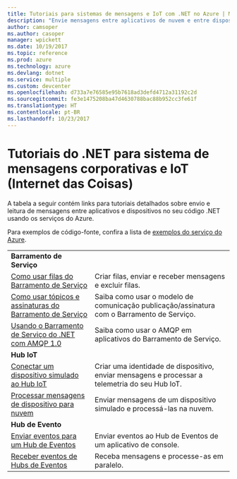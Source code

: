 ```yaml
---
title: Tutoriais para sistemas de mensagens e IoT com .NET no Azure | Microsoft Docs
description: "Envie mensagens entre aplicativos de nuvem e entre dispositivos e a nuvem usando o .NET e serviços do Azure."
author: camsoper
ms.author: casoper
manager: wpickett
ms.date: 10/19/2017
ms.topic: reference
ms.prod: azure
ms.technology: azure
ms.devlang: dotnet
ms.service: multiple
ms.custom: devcenter
ms.openlocfilehash: d733a7e76585e95b7618ad3defd4712a31192c2d
ms.sourcegitcommit: fe3e1475208ba47d4630788bac88b952cc3fe61f
ms.translationtype: HT
ms.contentlocale: pt-BR
ms.lasthandoff: 10/23/2017
---
```

# <a name="net-tutorials-for-enterprise-messaging-and-internet-of-things-iot"></a>Tutoriais do .NET para sistema de mensagens corporativas e IoT (Internet das Coisas)

A tabela a seguir contém links para tutoriais detalhados sobre envio e leitura de mensagens entre aplicativos e dispositivos no seu código .NET usando os serviços do Azure.

Para exemplos de código-fonte, confira a lista de [exemplos do serviço do Azure](https://azure.microsoft.com/resources/samples/?platform=dotnet).


| | |
|---|---|
| **Barramento de Serviço** | |
| [Como usar filas do Barramento de Serviço][1] | Criar filas, enviar e receber mensagens e excluir filas. | 
| [Como usar tópicos e assinaturas do Barramento de Serviço][2] | Saiba como usar o modelo de comunicação publicação/assinatura com o Barramento de Serviço.
| [Usando o Barramento de Serviço do .NET com AMQP 1.0][3] | Saiba como usar o AMQP em aplicativos do Barramento de Serviço.
|**Hub IoT**|
| [Conectar um dispositivo simulado ao Hub IoT][4] | Criar uma identidade de dispositivo, enviar mensagens e processar a telemetria do seu Hub IoT. |   
| [Processar mensagens de dispositivo para nuvem][5] | Enviar mensagens de um dispositivo simulado e processá-las na nuvem. |
|**Hub de Evento**|
| [Enviar eventos para um Hub de Eventos][6] | Enviar eventos ao Hub de Eventos de um aplicativo de console.
| [Receber eventos de Hubs de Eventos][7] | Receba mensagens e processe-as em paralelo.


[1]: /azure/service-bus-messaging/service-bus-dotnet-get-started-with-queues
[2]: /azure/service-bus-messaging/service-bus-dotnet-how-to-use-topics-subscriptions
[3]: /azure/service-bus-messaging/service-bus-amqp-dotnet
[4]: /azure/iot-hub/iot-hub-csharp-csharp-getstarted
[5]: /azure/iot-hub/iot-hub-csharp-csharp-process-d2c
[6]: /azure/event-hubs/event-hubs-dotnet-standard-getstarted-send
[7]: /azure/event-hubs/event-hubs-dotnet-standard-getstarted-receive-eph


